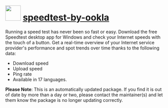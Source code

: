 ﻿# <img src="https://cdn.jsdelivr.net/gh/strausmann/ChocolateyPackages/icons/ookla.png" width="48" height="48"/> [speedtest-by-ookla](https://community.chocolatey.org/packages/speedtest-by-ookla)

Running a speed test has never been so fast or easy. Download the free Speedtest desktop app for Windows and check your Internet speeds with the touch of a button. Get a real-time overview of your Internet service provider's performance and spot trends over time thanks to the following data:

* Download speed
* Upload speed
* Ping rate
* Available in 17 languages.

**Please Note**: This is an automatically updated package. If you find it is out of date by more than a day or two, please contact the maintainer(s) and let them know the package is no longer updating correctly.

